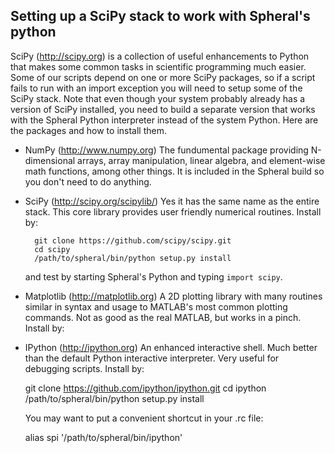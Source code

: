 Setting up a SciPy stack to work with Spheral's python
------------------------------------------------------

SciPy (http://scipy.org) is a collection of useful enhancements to Python that
makes some common tasks in scientific programming much easier. Some of our
scripts depend on one or more SciPy packages, so if a script fails to run with
an import exception you will need to setup some of the SciPy stack. Note that
even though your system probably already has a version of SciPy installed, you
need to build a separate version that works with the Spheral Python
interpreter instead of the system Python. Here are the packages and how to
install them.

+ NumPy (http://www.numpy.org)
  The fundumental package providing N-dimensional arrays, array manipulation,
  linear algebra, and element-wise math functions, among other things. It is
  included in the Spheral build so you don't need to do anything.

+ SciPy (http://scipy.org/scipylib/)
  Yes it has the same name as the entire stack. This core library provides
  user friendly numerical routines. Install by:

        git clone https://github.com/scipy/scipy.git
        cd scipy
        /path/to/spheral/bin/python setup.py install
  
  and test by starting Spheral's Python and typing `import scipy`.

+ Matplotlib (http://matplotlib.org)
  A 2D plotting library with many routines similar in syntax and usage to
MATLAB's most common plotting commands. Not as good as the real MATLAB, but
works in a pinch. Install by:

+ IPython (http://ipython.org)
  An enhanced interactive shell. Much better than the default Python
interactive interpreter. Very useful for debugging scripts. Install by:

    git clone https://github.com/ipython/ipython.git
    cd ipython
    /path/to/spheral/bin/python setup.py install

  You may want to put a convenient shortcut in your .rc file:

    alias spi '/path/to/spheral/bin/ipython'
